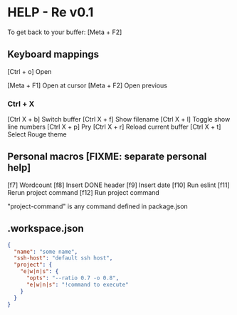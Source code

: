 # HELP - Re v0.1

To get back to your buffer: [Meta + F2]

## Keyboard mappings

[Ctrl + o]   Open

[Meta + F1]  Open at cursor
[Meta + F2]  Open previous

### Ctrl + X
[Ctrl X + b] Switch buffer
[Ctrl X + f] Show filename
[Ctrl X + l] Toggle show line numbers
[Ctrl X + p] Pry
[Ctrl X + r] Reload current buffer
[Ctrl X + t] Select Rouge theme

## Personal macros [FIXME: separate personal help]

[f7]   Wordcount
[f8]   Insert DONE header
[f9]   Insert date
[f10]  Run eslint
[f11]  Rerun project command
[f12]  Run project command

"project-command" is any command defined in package.json

## .workspace.json

```json
{
  "name": "some name",
  "ssh-host": "default ssh host",
  "project": {
    "e|w|n|s": {
      "opts": "--ratio 0.7 -o 0.8",
      "e|w|n|s": "!command to execute"
    }
  }
}
```
